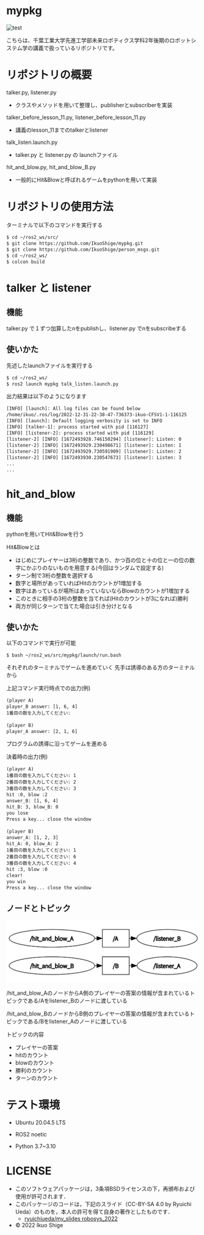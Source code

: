 # mypkg
![test](https://github.com/IkuoShige/mypkg/actions/workflows/test.yml/badge.svg)

こちらは、千葉工業大学先進工学部未来ロボティクス学科2年後期のロボットシステム学の講義で扱っているリポジトリです。

# リポジトリの概要

talker.py, listener.py

* クラスやメソッドを用いて整理し、publisherとsubscriberを実装

talker_before_lesson_11.py, listener_before_lesson_11.py

* 講義のlesson_11までのtalkerとlistener

talk_listen.launch.py

* talker.py と listener.py の launchファイル

hit_and_blow.py, hit_and_blow_B.py

* 一般的にHit&Blowと呼ばれるゲームをpythonを用いて実装

# リポジトリの使用方法

ターミナルで以下のコマンドを実行する
```
$ cd ~/ros2_ws/src/
$ git clone https://github.com/IkuoShige/mypkg.git
$ git clone https://github.com/IkuoShige/person_msgs.git
$ cd ~/ros2_ws/
$ colcon build
```

# talker と listener

## 機能

talker.py で１ずつ加算したnをpublishし、listener.py でnをsubscribeする

## 使いかた

先述したlaunchファイルを実行する

```
$ cd ~/ros2_ws/
$ ros2 launch mypkg talk_listen.launch.py
```

出力結果は以下のようになります
```
[INFO] [launch]: All log files can be found below /home/ikuo/.ros/log/2022-12-31-22-38-47-736373-ikuo-CFSV1-1-116125
[INFO] [launch]: Default logging verbosity is set to INFO
[INFO] [talker-1]: process started with pid [116127]
[INFO] [listener-2]: process started with pid [116129]
[listener-2] [INFO] [1672493928.746150294] [listener]: Listen: 0
[listener-2] [INFO] [1672493929.230498671] [listener]: Listen: 1
[listener-2] [INFO] [1672493929.730591909] [listener]: Listen: 2
[listener-2] [INFO] [1672493930.230547673] [listener]: Listen: 3
...
...
```

# hit_and_blow

## 機能

pythonを用いてHit&Blowを行う

Hit&Blowとは
* はじめにプレイヤーは3桁の整数であり、かつ百の位と十の位と一の位の数字にかぶりのないものを用意する(今回はランダムで設定する)
* ターン制で3桁の整数を選択する
* 数字と場所があっていればHitのカウントが1増加する
* 数字はあっているが場所はあっていないならBlowのカウントが1増加する
* このときに相手の3桁の整数を当てれば(Hitのカウントが3になれば)勝利
* 両方が同じターンで当てた場合は引き分けとなる

## 使いかた

以下のコマンドで実行が可能

```
$ bash ~/ros2_ws/src/mypkg/launch/run.bash
```

それぞれのターミナルでゲームを進めていく
先手は誘導のある方のターミナルから

上記コマンド実行時点での出力(例)
```
(player A)
player_B answer: [1, 6, 4]
1番目の数を入力してください:

(player B)
player_A answer: [2, 1, 6]
```

プログラムの誘導に沿ってゲームを進める

決着時の出力(例)
```
(player A)
1番目の数を入力してください: 1
2番目の数を入力してください: 2
3番目の数を入力してください: 3
hit :0, blow :2
answer_B: [1, 6, 4]
hit_B: 3, blow_B: 0
you lose
Press a key... close the window

(player B)
answer_A: [1, 2, 3]
hit_A: 0, blow_A: 2
1番目の数を入力してください: 1
2番目の数を入力してください: 6
3番目の数を入力してください: 4
hit :3, blow :0
clear!
you win
Press a key... close the window
```

## ノードとトピック
![Test Image 6](https://github.com/IkuoShige/mypkg/blob/main/image/rqt_graph_mypkg.png)

/hit_and_blow_AのノードからA側のプレイヤーの答案の情報が含まれているトピックである/Aをlistener_Bのノードに渡している

/hit_and_blow_BのノードからB側のプレイヤーの答案の情報が含まれているトピックである/Bをlistener_Aのノードに渡している

トピックの内容
* プレイヤーの答案
* hitのカウント
* blowのカウント
* 勝利のカウント
* ターンのカウント

# テスト環境
* Ubuntu 20.04.5 LTS
* ROS2 noetic

* Python
    3.7~3.10

# LICENSE

* このソフトウェアパッケージは，3条項BSDライセンスの下，再頒布および使用が許可されます．
* このパッケージのコードは，下記のスライド（CC-BY-SA 4.0 by Ryuichi Ueda）のものを，本人の許可を得て自身の著作としたものです．
    * [ryuichiueda/my_slides robosys_2022](https://github.com/ryuichiueda/my_slides/tree/master/robosys_2022)
* © 2022 Ikuo Shige